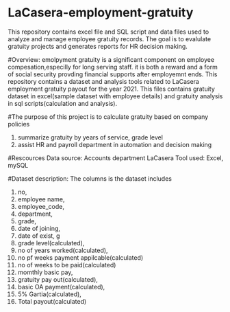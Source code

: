 # LaCasera-employment-gratuity
This repository contains excel file and  SQL script  and data files used to analyze and manage employee gratuity records. The goal is to evalulate gratuity projects and generates reports for HR decision making.

#Overview: emolpyment gratuity is a significant component on employee compesation,especilly for long serving staff. it is both a reward and a form of social security provding financial supports after employemnt ends. This repository contains a dataset and analysis tools related to LaCasera employment gratuity payout for the year 2021. This files contains gratuity dataset in excel(sample dataset with employee details) and gratuity analysis in sql scripts(calculation and analysis). 

#The purpose of this project is to calculate gratuity based on company policies
1.  summarize gratuity by years of service, grade level 
2.  assist HR and payroll department in automation and decision making

#Rescources
Data source:	Accounts department LaCasera
Tool used:	Excel, mySQL

#Dataset description: The columns is the dataset includes
1.  no, 
2.  employee name, 
3.  employee_code, 
4.  department, 
5.  grade, 
6.  date of joining, 
7.  date of exist,  g
8.  grade level(calculated),
9.  no of years worked(calculated), 
10. no pf weeks payment appilcable(calculated) 
11. no of weeks to be paid(calculated)
12. momthly basic pay,
13. gratuity pay out(calculated), 
14. basic OA payment(calculated),
15. 5% Gartia(calculated), 
16. Total payout(calculated)

